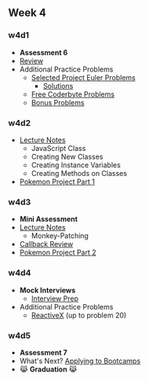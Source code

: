 ## Week 4

### w4d1
+ **Assessment 6**
+ [Review][w4d1-lecture-notes]
+ Additional Practice Problems
  + [Selected Project Euler Problems](../other/project_euler.md)
    + [Solutions](../solutions/w4/projectEuler)
  + [Free Coderbyte Problems](https://coderbyte.com/challenges/)
  + [Bonus Problems](../bonus_problems)

[w4d1-lecture-notes]:./d1/lecture_notes.md

### w4d2
+ [Lecture Notes][w4d2-lecture-notes]
  + JavaScript Class
  + Creating New Classes
  + Creating Instance Variables
  + Creating Methods on Classes
+ [Pokemon Project Part 1][pokemon_1]

[w4d2-lecture-notes]:./d2/lecture_notes.md

### w4d3
+ **Mini Assessment**
+ [Lecture Notes][w4d3-lecture-notes]
  + Monkey-Patching
+ [Callback Review][w3d3-lecture-notes]
+ [Pokemon Project Part 2][pokemon_2]

[w3d3-lecture-notes]:../w3/d3/lecture_notes.md
[w4d3-lecture-notes]:./d3/lecture_notes.md
### w4d4
+ **Mock Interviews**
  + [Interview Prep](./d4/interview_prep.md)
+ Additional Practice Problems
  + [ReactiveX](http://reactivex.io/learnrx/) (up to problem 20)

[pokemon_1]:./pokemon/pokemon.md
[pokemon_2]:./pokemon/battle.md
[interview_prompts]:./d4/interview_prompts.js

### w4d5
+ **Assessment 7**
+ What's Next? [Applying to Bootcamps](../other/whats_next.md)
+ :joy_cat: **Graduation** :joy_cat:
